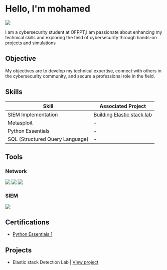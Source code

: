 # Hello, I'm mohamed
<a href="https://www.linkedin.com/in/mohamed-jemmari-27811a208/?trk=PROFILE_DROP_DOWN"><img src="https://img.shields.io/badge/-LinkedIn-0072b1?&style=for-the-badge&logo=linkedin&logoColor=white" /></a>


I am a cybersecurity student at OFPPT,I am passionate about enhancing my technical skills and exploring the field of cybersecurity through hands-on projects and simulations

## Objective

My objectives are to develop my technical expertise, connect with others in the cybersecurity community, and secure a professional role in the field.

## Skills

| Skill                                         | Associated Project         |
|-----------------------------------------------|----------------------------|
| SIEM Implementation         | <a href="https://github.com/Mohamed69902/Elastickstack-lab">Building Elastic stack lab</a>|
| Metasploit         | <a hhref="https://google.com">-</a>|
| Python Essentials        | <a hhref="https://google.com">-</a>|
| SQL (Structured Query Language)   | <a hhref="https://google.com">-</a>|


## Tools

### Network
<div>
    <img src="https://img.shields.io/badge/-Wireshark-1679A7?&style=for-the-badge&logo=Wireshark&logoColor=white" />
    <img src="https://img.shields.io/badge/-Nmap-3C9CD7?&style=for-the-badge&logo=apachekafka&logoColor=white" />
    <img src="https://img.shields.io/badge/-Nessus-00C176?&style=for-the-badge&logo=tenable&logoColor=white" />
</div>

### SIEM
<div>
    <img src="https://img.shields.io/badge/-Elastic%20Stack-005571?&style=for-the-badge&logo=elasticsearch&logoColor=white" />

</div>

## Certifications

- [Python Essentials 1](https://www.credly.com/badges/27ac8ee1-4f0c-40aa-8e76-b3963fe03667)


## Projects
- Elastic stack Detection Lab | <a href="https://github.com/Mohamed69902/Elastickstack-lab">View project</a>
